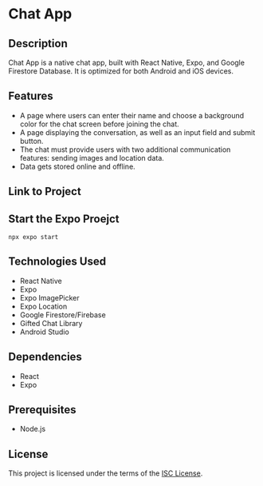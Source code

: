# Chat App

## Description
Chat App is a native chat app, built with React Native, Expo, and Google Firestore Database. It is optimized for both Android and iOS devices.

## Features
- A page where users can enter their name and choose a background color for the chat screen
before joining the chat.
- A page displaying the conversation, as well as an input field and submit button.
- The chat must provide users with two additional communication features: sending images
and location data.
- Data gets stored online and offline.

## Link to Project

## Start the Expo Proejct
```npx expo start```
## Technologies Used
- React Native
- Expo
- Expo ImagePicker
- Expo Location
- Google Firestore/Firebase
- Gifted Chat Library
- Android Studio
 
## Dependencies
- React
- Expo
    
## Prerequisites
- Node.js

## License
This project is licensed under the terms of the [ISC License](https://opensource.org/licenses/ISC).
